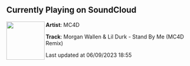 ## Currently Playing on SoundCloud

[<img align="left" width="100" src="https://i1.sndcdn.com/artworks-33t74tTzfu2x5Uil-gvMzWA-t500x500.jpg">](https://soundcloud.com/mc4d_official/stand-by-me-mc4d-remix)

**Artist**: MC4D 

**Track**: Morgan Wallen & Lil Durk - Stand By Me (MC4D Remix)

Last updated at 06/09/2023 18:55
